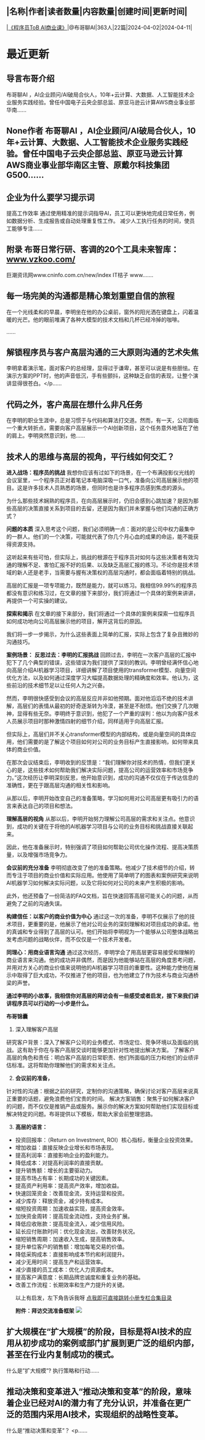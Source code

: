 |名称|作者|读者数量|内容数量|创建时间|更新时间|
---
|[《程序员ToB AI商业课》](https://xiaobot.net/p/Brucehuang1258?refer=0b133df9-27dc-423b-8101-639049001c13)|@布哥聊AI|363人|22篇|2024-04-02|2024-04-11|

# 最近更新
## 导言布哥介绍

布哥聊AI ，AI企业顾问/AI破局合伙人，10年+云计算、大数据、人工智能技术企业服务实践经验。曾任中国电子云央企部总监、原亚马逊云计算AWS商业事业部华南......
## None作者 布哥聊AI ，AI企业顾问/AI破局合伙人，10年+云计算、大数据、人工智能技术企业服务实践经验。曾任中国电子云央企部总监、原亚马逊云计算AWS商业事业部华南区主管、原戴尔科技集团G500......
## 企业为什么要学习提示词
提高工作效率
通过使用精准的提示词指导AI，员工可以更快地完成日常任务，例如数据分析、生成报告或自动处理重复性工作。
减少人工执行任务的时间，使员工能够专注......
## 附录 布哥日常行研、客调的20个工具未来智库：www.vzkoo.com/
巨潮资讯网www.cninfo.com.cn/new/index
IT桔子 www.......
## 每一场完美的沟通都是精心策划重塑自信的旅程
在一个光线柔和的早晨，李明坐在他的办公桌前，窗外的阳光洒在键盘上，闪着温暖的光芒。他的眼前堆满了各种大模型的技术文档和几杯已经冷掉的咖啡。

......
## 解锁程序员与客户高层沟通的三大原则沟通的艺术失焦
李明拿着演示笔，面对客户的总经理，显得过于谦卑，甚至可以说是有些胆怯。在演示方案的PPT时，他的声音低沉，手有些颤抖，这种缺乏自信的表现，让整个演讲显得很苍白。</p......
## 代码之外，客户高层在想什么非凡任务
在李明的职业生涯中，总是习惯于与代码和算法打交道。然而，有一天，公司面临一个重大转折点，需要向客户高层展示一个AI创新项目，这个任务意外地落在了他的肩上。李明突然意识到，他......
## 技术人的思维与高层的视角，平行线如何交汇？
<strong>进入战场：程序员的挑战</strong>
我想你应该有过如下的场景，在一个布满投影仪光线的会议室里，一个程序员正对着笔记本电脑深吸一口气，准备向公司高层展示他的项目。这是许多技术人员熟悉的场景，但同时也是许多程序员感到焦虑的源头。

为什么那些技术娴熟的程序员，在向高层展示时，仍旧会感到心跳加速？是因为那些高层的决策直接关系到项目的去留，还是因为我们并未掌握与他们沟通的正确方式？

<strong>问题的本质</strong>
深入思考这个问题，我们必须明确一点：面对的是公司中权力最集中的一群人。他们的一个决策，可能就代表了你几个月心血的成果的命运，能不能获得资源支持。

这听起来有些可怕，但实际上，挑战的根源在于程序员对如何与这些决策者有效沟通的理解不足、害怕汇报不好的后果、以及缺乏高层汇报的练习。不论你是技术领域的新人还是老手，当需要与握有决策权的高层沟通时，都会面临着特别的挑战。

高层的汇报是一项专项能力，既然是能力，就可以练习。我相信99.99%的程序员都没有意识和练习过，在文章的接下来部分，我们将通过一个具体的案例来讲讲，再提供一个可实操的建议。

<strong>探索和揭示</strong>
在文章的接下来部分，我们将通过一个具体的案例来探索一位程序员如何成功地向公司高层展示他的项目，解开这背后的原因。

我们将一步一步揭示，为什么这些表面上简单的汇报，实际上包含了复杂且微妙的沟通技巧。

<strong>案例场景：</strong>
<strong>反思过去：李明的汇报挑战</strong>
回顾过去，李明在一次客户高层的汇报中犯下了几个典型的错误，这些错误为我们提供了深刻的教训。李明曾经满怀信心地向高层介绍AI机器学习项目，详细讲解了项目使用的transformer模型、向量空间优化方法，以及如何通过深度学习大幅提高数据处理的精确度和效率。他认为，这些前沿的技术细节足以让任何人为之兴奋。

然而，李明很快感受到会议的高层反应并非如他预期。面对他滔滔不绝的技术讲解，高层们的表情从最初的好奇逐渐转为冷漠，甚至是不耐烦。他们交换了几次眼神，显得有些无奈。李明终于意识到，他犯了一个严重的误判：他以为向客户技术人员展示项目时那种激情四射的细节介绍，同样适用于向高层汇报。

但实际上，高层们并不关心transformer模型的内部结构，或是向量空间的具体应用，他们需要的是了解这个项目如何对公司的业务目标产生直接影响，如何带来具体的商业价值。

在那次会议结束后，李明收到的反馈是：“我们理解你对技术的热情，但我们更关心的是，这些技术如何帮助我们解决实际问题，提高公司的运营效率和市场竞争力。”这次经历让李明深刻反思，他开始意识到，成功的沟通不仅仅在于传达信息的准确性，更在于跟高层沟通的相关性和影响。

从那以后，李明开始改变自己的准备策略，学习如何用对公司高层更有吸引力的语言来表达自己的项目和想法。

<strong>理解高层的视角</strong>
从那以后，李明开始努力理解公司高层的需求和关注点。他意识到，成功的关键在于将他的AI机器学习项目与公司的业务目标和挑战直接关联起来。

因此，他在准备展示时，特别强调了项目如何帮助公司优化操作流程、提高决策质量，以及增强市场竞争力。

<strong>会议前的充分准备</strong>
李明彻底改变了他的准备策略。他减少了技术细节的介绍，转而专注于项目的商业价值和实际应用。他使用了简单明了的图表和案例研究来说明AI机器学习如何解决实际问题，以及它将如何对公司的未来产生积极的影响。

此外，他还预备了一份简洁的FAQ文档，旨在快速回答高层可能关心的问题，从而避免了之前的沟通失误。

<strong>构建信任：以客户的商业价值为中心</strong>
通过这一次的准备，李明不仅展示了他的技术项目，更重要的是，他展示了他对公司业务的深刻理解和对项目成功的承诺。他的真诚和专业得到了高层的认可。他们开始将李明视为一个能够从公司整体战略出发考虑问题的战略伙伴，而不仅仅是一个技术开发者。

<strong>同理心：用商业语言沟通</strong>
通过这次经历，李明学会了用高层更容易接受和理解的商业语言来沟通。他的成功并非偶然，而是因为他能够站在高层的角度思考问题，并用对方关心的商业价值来说明他的AI机器学习项目的重要性。这种能力使他在展示中取得了巨大成功，不仅推进了他的项目，也为他建立了作为技术与商业沟通桥梁的声誉。

<strong>通过李明的小故事，我相信你对高层的拜访会有一些感受或者启发，接下来我们讲讲程序员可以行动的一小步是什么。</strong>

<strong>布哥锦囊</strong>
<ol><li>深入理解客户高层
</li></ol>研究客户背景：深入了解客户公司的业务模式、市场定位、竞争环境以及面临的挑战。这有助于你在与客户高层交谈时能够更加针对性地提出解决方案。
了解客户高层的角色和责任：明白客户高层的日常职责、他们所面临的压力和他们的业绩评估标准。这将帮助你理解他们的需求和关注点。
<ol start="2"><li><strong>会议前的准备，</strong>
</li></ol>针对性的沟通：根据之前的研究，定制你的沟通策略，确保讨论对客户高层来说真正重要的话题，避免浪费他们宝贵的时间。
解决方案销售：聚焦于如何解决客户的问题，而不仅仅是推销产品或服务。展示你的解决方案如何帮助他们实现目标或解决特定的问题。布哥提供以下模板，帮助大家会前整理思路。
<ol start="3"><li><strong>高层的语言：</strong>
</li></ol><ul><li>投资回报率：（Return on Investment, ROI）核心指标，衡量企业投资效果。
</li><li>增加收益：直接反映企业增长和市场表现。
</li><li>提高利润率：直接影响企业的盈利能力。
</li><li>降低成本：对提高利润率的直接贡献。
</li><li>提升销售额：增长的主要驱动力。
</li><li>提高市场占有率：长期成功的关键因素。
</li><li>提高资产利用率：提高资产效率，增加收益。
</li><li>快速回笼资金：改善现金流，支持运营和投资。
</li><li>减少库存：释放资金，减少持有成本。
</li><li>缩短投资周期：加速收益实现，提高资金效率。
</li><li>加快资金周转：提高现金流动性，支持业务扩展。
</li><li>降低应收账款：提高现金流入，减少信用风险。
</li><li>延长应付账款时间：优化现金流出，改善财务状况。
</li><li>缩短销售周期：加速收入生成，提高销售效率。
</li><li>提升单位客户的销售额：增加每笔交易的价值。
</li><li>降低采购成本：直接影响成本节约和利润提升。
</li><li>减少无用时间：提高生产和运营效率。
</li><li>减少直接的员工成本：优化人力资源成本。
</li><li>提高客户满意度：长期品牌忠诚度和重复业务的基础。
</li><li>改善工作流程：长期效率和生产力提升的关键。


以上有启发，左下角告诉我呀
<a target="_blank" rel="noopener noreferrer nofollow" href="https://xiaobot.net/post/969b0910-e90a-430f-9777-afc534c668be?refer=8c4b3ae3-121a-40d0-9df2-1d4f5d0ea6f4">点我即可直接跳转小册专栏合集目录</a>

<strong>附件：拜访交流准备框架</strong>
<img src="https://static.xiaobot.net/file/2024-04-02/269714/17124f197b096088188806f0ca5bbab2.png"></li></ul>
## 扩大规模在“扩大规模”的阶段，目标是将AI技术的应用从初步成功的案例或部门扩展到更广泛的组织内部，甚至在行业内复制成功的模式。

什么是”扩大规模”?
执行策略和行动......
## 推动决策和变革进入“推动决策和变革”的阶段，意味着企业已经对AI的潜力有了充分认识，并准备在更广泛的范围内采用AI技术，实现组织的战略性变革。

什么是“推动决策和变革”？
<p......

